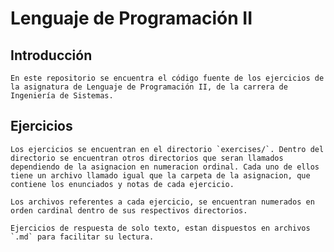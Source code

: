 # Lenguaje de Programación II

## Introducción
    En este repositorio se encuentra el código fuente de los ejercicios de la asignatura de Lenguaje de Programación II, de la carrera de Ingeniería de Sistemas.

## Ejercicios
    Los ejercicios se encuentran en el directorio `exercises/`. Dentro del directorio se encuentran otros directorios que seran llamados dependiendo de la asignacion en numeracion ordinal. Cada uno de ellos tiene un archivo llamado igual que la carpeta de la asignacion, que contiene los enunciados y notas de cada ejercicio. 

    Los archivos referentes a cada ejercicio, se encuentran numerados en orden cardinal dentro de sus respectivos directorios.

    Ejercicios de respuesta de solo texto, estan dispuestos en archivos `.md` para facilitar su lectura.